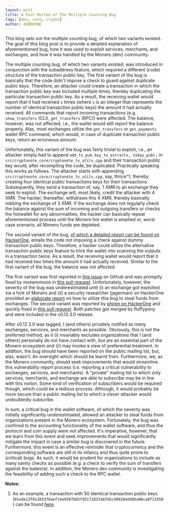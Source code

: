```yaml
---
layout: post
title: A Post Mortem of The Multiple Counting Bug
tags: [dev, core, crypto]
author: dEBRUYNE
---
```


This blog sets out the multiple counting bug, of which two variants existed. The goal of this blog post is to provide a detailed explanation of aforementioned bug, how it was used to exploit services, merchants, and exchanges, and how it was handled by the Monero (dev) community.

The multiple counting bug, of which two variants existed, was introduced in conjunction with the subaddress feature, which required a different (code) structure of the transaction public key. The first variant of the bug is basically that the code didn't impose a check to guard against duplicate public keys. Therefore, an attacker could create a transaction in which the transaction public key was included multiple times, thereby duplicating the particular transaction public key. As a result, the receiving wallet would report that it had received `x` times (where `x` is an integer that represents the number of identical transaction public keys) the amount it had actually received. All commands that report incoming transactions (e.g. `show_transfers` (CLI), `get_transfers` (RPC)) were affected. The balance, however, was not affected, i.e., the wallet would still report the balance properly. Alas, most exchanges utilize the `get_transfers` or `get_payments` wallet RPC command, which would, in case of duplicate transaction public keys, return an erroneous amount. 

Unfortunately, this variant of the bug was fairly trivial to exploit, i.e., an attacker simply had to append `add_tx_pub_key_to_extra(tx, txkey_pub);` in `src/cryptonote_core/cryptonote_tx_utils.cpp` and their transaction public key would, after recompiling the code, be duplicated. Practically speaking this works as follows. The attacker starts with appending `src/cryptonote_core/cryptonote_tx_utils.cpp`, say, thrice^1, thereby creating four identical public transactions keys for their transactions. Subsequently, they send a transaction of, say, 1 XMR to an exchange they seek to exploit. The exchange will, most likely, credit the attacker with 4 XMR. The hacker, thereafter, withdraws this 4 XMR, thereby basically robbing the exchange of 3 XMR. If the exchange does not regularly check the balance against the sum of incoming and outgoing transfers or checks the hotwallet for any abnormalities, the hacker can basically repeat aforementioned process until the Monero hot wallet is emptied or, worst case scenario, all Monero funds are depleted. 

The second variant of the bug, [of which a detailed report can be found on HackerOne](https://hackerone.com/reports/379049), entails the code not imposing a check against dummy transaction public keys. Therefore, a hacker could utilize the alternative transaction public keys feature to trick the wallet into scanning the outputs in a transaction twice. As a result, the receiving wallet would report that it had received two times the amount it had actually received. Similar to the first variant of the bug, the balance was not affected. 

The first variant was first reported in [this issue](https://github.com/monero-project/monero/issues/3983) on Github and was promptly fixed by moneromooo in [this pull request](https://github.com/monero-project/monero/pull/3985). Unfortunately, however, the severity of the bug was underestimated until (i) an exchange got exploited via a fork of Monero and (ii) a security researcher (jagerman) on HackerOne provided an [elaborate report](https://hackerone.com/reports/377592) on how to utilize this bug to steal funds from exchanges. The second variant was reported by [phiren on HackerOne](https://hackerone.com/reports/379049) and quickly fixed in [this pull request](https://github.com/monero-project/monero/pull/4118). Both patches got merged by fluffypony and were included in the v0.12.3.0 release.

After v0.12.3.0 was tagged, I (and others) privately notified as many exchanges, services, and merchants as possible. Obviously, this is not the preferred method, as it (i) invariably excludes organizations that I (and others) personally do not have contact with, but are an essential part of the Monero ecosystem and (ii) may invoke a view of preferential treatment. In addition, the bug should have been reported on the public mailing list, but, alas, wasn't. An oversight which should be learnt from. Furthermore, we, as the Monero community, should seek improvements that would streamline this vulnerability report process (i.e. reporting a critical vulnerability to exchanges, services, and merchants). A "private" mailing list to which only services, merchants, and exchange are able to subscribe may be in line with this notion. Some kind of verification of subscribers would be required though, which could be a tedious process. Although, it would probably be more secure than a public mailing list to which a clever attacker would undoubtedly subscribe. 

In sum, a critical bug in the wallet software, of which the severity was initially significantly underestimated, allowed an attacker to steal funds from organizations present in the Monero ecosystem. Fortunately, the bug was confined to the accounting functionality of the wallet software, and thus the protocol and coin supply were not affected. It's imperative, however, that we learn from this event and seek improvements that would significantly mitigate the impact in case a similar bug is discovered in the future. Furthermore, this event is an effective reminder that cryptocurrency and the corresponding software are still in its infancy and thus quite prone to (critical) bugs. As such, it would be prudent for organizations to include as many sanity checks as possible (e.g. a check to verify the sum of transfers against the balance). In addition, the Monero dev community is investigating the feasibility of adding such a check to the RPC wallet. 

**Notes:**

1. As an example, a transaction with 50 identical transaction public keys (`01ede13f013833f8aef14a9397b83fd5171833ab55bc480104dd6ba86ca8f13558`) can be found [here](https://xmrchain.net/tx/705501446556cb9dfed7997c6f3e31e76c43bdf459ae8c5485b8d1600bb7e142). 